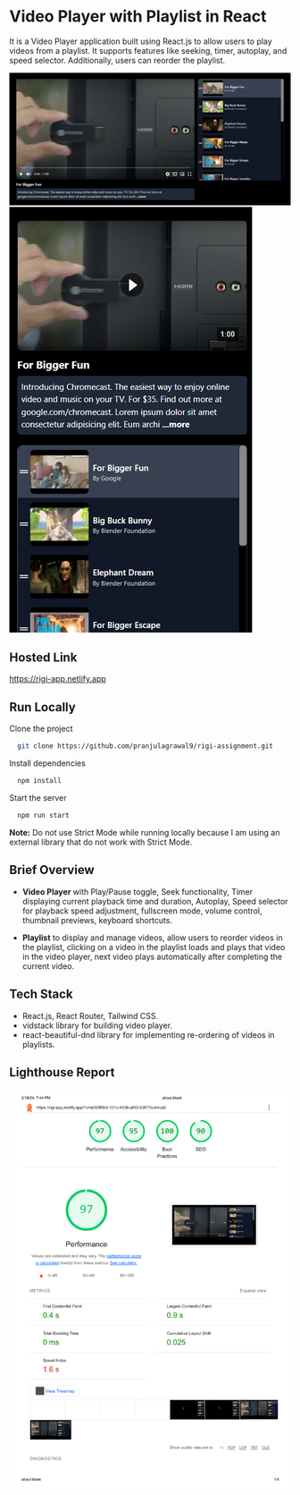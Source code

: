 
# Video Player with Playlist in React

It is a Video Player application built using React.js to allow users to play videos from a playlist. It supports features like seeking, timer, autoplay, and speed selector. Additionally, users can reorder the playlist.

![Screen Shot](https://github.com/pranjulagrawal9/rigi-assignment/blob/master/screenshots/video-player1.png)
![Screen Shot](https://github.com/pranjulagrawal9/rigi-assignment/blob/master/screenshots/video-player2.png)


## Hosted Link

https://rigi-app.netlify.app


## Run Locally

Clone the project

```bash
  git clone https://github.com/pranjulagrawal9/rigi-assignment.git
```

Install dependencies

```bash
  npm install
```

Start the server

```bash
  npm run start
```

__Note:__ Do not use Strict Mode while running locally because I am using an external library that do not work with Strict Mode.


## Brief Overview

- __Video Player__ with Play/Pause toggle, Seek functionality, Timer displaying current playback time and duration, Autoplay, Speed selector for playback speed adjustment, fullscreen mode, volume control, thumbnail previews, keyboard shortcuts.

- __Playlist__ to display and manage videos, allow users to reorder videos in the playlist, clicking on a video in the playlist loads and plays that video in the video player, next video plays automatically after completing the current video.

## Tech Stack

- React.js, React Router, Tailwind CSS.
- vidstack library for building video player.
- react-beautiful-dnd library for implementing re-ordering of videos in playlists.

## Lighthouse Report
![Screen Shot](https://github.com/pranjulagrawal9/rigi-assignment/blob/master/Lighthouse-report.png)
